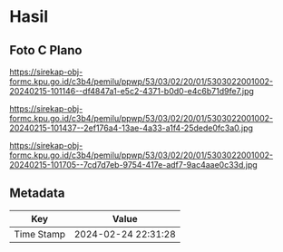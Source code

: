 # Hasil

## Foto C Plano

https://sirekap-obj-formc.kpu.go.id/c3b4/pemilu/ppwp/53/03/02/20/01/5303022001002-20240215-101146--df4847a1-e5c2-4371-b0d0-e4c6b71d9fe7.jpg

https://sirekap-obj-formc.kpu.go.id/c3b4/pemilu/ppwp/53/03/02/20/01/5303022001002-20240215-101437--2ef176a4-13ae-4a33-a1f4-25dede0fc3a0.jpg

https://sirekap-obj-formc.kpu.go.id/c3b4/pemilu/ppwp/53/03/02/20/01/5303022001002-20240215-101705--7cd7d7eb-9754-417e-adf7-9ac4aae0c33d.jpg


## Metadata

| Key        | Value               |
| ---------- | ------------------- |
| Time Stamp | 2024-02-24 22:31:28 |



